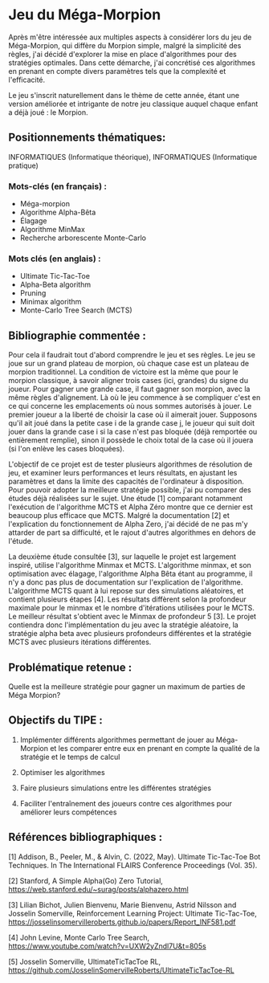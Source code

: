 # Jeu du Méga-Morpion
Après m'être intéressée aux multiples aspects à considérer lors du jeu de Méga-Morpion, qui diffère du Morpion simple, malgré la simplicité des règles, j'ai décidé d'explorer la mise en place d'algorithmes pour des stratégies optimales. Dans cette démarche, j'ai concrétisé ces algorithmes en prenant en compte divers paramètres tels que la complexité et l'efficacité.

Le jeu s'inscrit naturellement dans le thème de cette année, étant une version améliorée et intrigante de notre jeu classique auquel chaque enfant a déjà joué : le Morpion.

## Positionnements thématiques:
INFORMATIQUES (Informatique théorique), INFORMATIQUES (Informatique pratique) 

### Mots-clés (en français) : 
- Méga-morpion
- Algorithme Alpha-Bêta
- Élagage
- Algorithme MinMax
- Recherche arborescente Monte-Carlo

### Mots clés (en anglais) : 
- Ultimate Tic-Tac-Toe
- Alpha-Beta algorithm
- Pruning
- Minimax algorithm
- Monte-Carlo Tree Search (MCTS)

## Bibliographie commentée : 
Pour cela il faudrait tout d'abord comprendre le jeu et ses règles. 
Le jeu se joue sur un grand plateau de morpion, où chaque case est un plateau de morpion traditionnel. 
La condition de victoire est la même que pour le morpion classique, à savoir aligner trois cases (ici, grandes) du signe du joueur. 
Pour gagner une grande case, il faut gagner son morpion, avec la même règles d'alignement. 
Là où le jeu commence à se compliquer c'est en ce qui concerne les emplacements où nous sommes autorisés à jouer.
Le premier joueur a la liberté de choisir la case où il aimerait jouer. Supposons qu'il ait joué dans la petite case i de la grande case j, le joueur qui suit doit jouer dans la grande case i si la case n'est pas bloquée (déjà remportée ou entièrement remplie), sinon il possède le choix total de la case où il jouera (si l'on enlève les cases bloquées). 

L'objectif de ce projet est de tester plusieurs algorithmes de résolution de jeu, et examiner leurs performances et leurs résultats, en ajustant les paramètres et dans la limite des capacités de l'ordinateur à disposition. 
Pour pouvoir adopter la meilleure stratégie possible, j'ai pu comparer des études déjà réalisées sur le sujet. Une étude [1] comparant notamment l'exécution de l'algorithme MCTS et Alpha Zéro montre que ce dernier est beaucoup plus efficace que MCTS. Malgré la documentation [2] et l'explication du fonctionnement de Alpha Zero, j'ai décidé de ne pas m'y attarder de part sa difficulté, et le rajout d'autres algorithmes en dehors de l'étude.

La deuxième étude consultée [3], sur laquelle le projet est largement inspiré, utilise l'algorithme Minmax et MCTS. L'algorithme minmax, et son optimisation avec élagage, l'algorithme Alpha Bêta étant au programme, il n'y a donc pas plus de documentation sur l'explication de l'algorithme. L'algorithme MCTS quant à lui repose sur des simulations aléatoires, et contient plusieurs étapes [4]. Les résultats diffèrent selon la profondeur maximale pour le minmax et le nombre d'itérations utilisées pour le MCTS. Le meilleur résultat s'obtient avec le Minmax de profondeur 5 [3]. Le projet contiendra donc l'implémentation du jeu avec la stratégie aléatoire, la stratégie alpha beta avec plusieurs profondeurs différentes et la stratégie MCTS avec plusieurs itérations différentes. 

## Problématique retenue : 
Quelle est la meilleure stratégie pour gagner un maximum de parties de Méga Morpion?

## Objectifs du TIPE : 
1. Implémenter différents algorithmes permettant de 
jouer au Méga-Morpion et les comparer entre eux en prenant en compte
la qualité de la stratégie et le temps de calcul

2. Optimiser les algorithmes

3. Faire plusieurs simulations entre les différentes stratégies

4. Faciliter l'entraînement des joueurs contre ces algorithmes pour améliorer leurs compétences

## Références bibliographiques : 
[1] Addison, B., Peeler, M., & Alvin, C. (2022, May). Ultimate Tic-Tac-Toe Bot Techniques. In The International FLAIRS Conference Proceedings (Vol. 35).

[2] Stanford, A Simple Alpha(Go) Zero Tutorial, https://web.stanford.edu/~surag/posts/alphazero.html

[3] Lilian Bichot, Julien Bienvenu, Marie Bienvenu, Astrid Nilsson and Josselin Somerville, Reinforcement Learning Project: Ultimate Tic-Tac-Toe, https://josselinsomervilleroberts.github.io/papers/Report_INF581.pdf

[4] John Levine, Monte Carlo Tree Search, https://www.youtube.com/watch?v=UXW2yZndl7U&t=805s

[5] Josselin Somerville, UltimateTicTacToe RL, https://github.com/JosselinSomervilleRoberts/UltimateTicTacToe-RL
